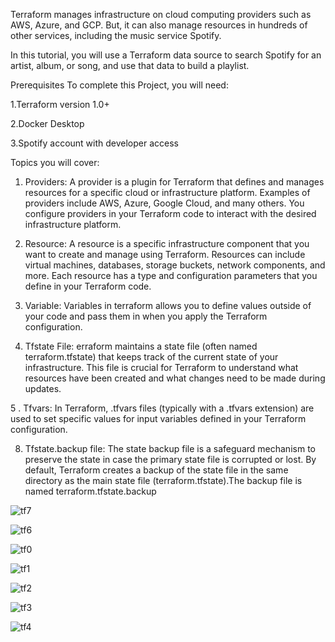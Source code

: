 Terraform manages infrastructure on cloud computing providers such as AWS, Azure, and GCP. But, it can also manage resources in hundreds of other services, including the music service Spotify.

In this tutorial, you will use a Terraform data source to search Spotify for an artist, album, or song, and use that data to build a playlist.

Prerequisites
To complete this Project, you will need:

1.Terraform version 1.0+

2.Docker Desktop

3.Spotify account with developer access

Topics you will cover:

1. Providers: A provider is a plugin for Terraform that defines and manages resources for a specific cloud or infrastructure platform. Examples of providers include AWS, Azure, Google Cloud, and many others. You configure providers in your Terraform code to interact with the desired infrastructure platform.
   
2. Resource: A resource is a specific infrastructure component that you want to create and manage using Terraform. Resources can include virtual machines, databases, storage buckets, network components, and more. Each resource has a type and configuration parameters that you define in your Terraform code.
  
3. Variable: Variables in terraform allows you to define values outside of your code and pass them in when you apply the Terraform configuration.

4. Tfstate File: erraform maintains a state file (often named terraform.tfstate) that keeps track of the current state of your infrastructure. This file is crucial for Terraform to understand what resources have been created and what changes need to be made during updates.
   
5 . Tfvars: In Terraform, .tfvars files (typically with a .tfvars extension) are used to set specific values for input variables defined in your Terraform configuration.

8. Tfstate.backup file: The state backup file is a safeguard mechanism to preserve the state in case the primary state file is corrupted or lost.     By default, Terraform creates a backup of the state file in the same directory as the main state file (terraform.tfstate).The backup file is named terraform.tfstate.backup




![tf7](https://github.com/user-attachments/assets/fc71a9c0-571c-472f-b515-d83d23bb279f)

![tf6](https://github.com/user-attachments/assets/fdead81a-0849-4a8a-a30a-d0d7b78d093d)

![tf0](https://github.com/user-attachments/assets/6807085b-9a2d-436b-8ed2-590161fbc8eb)

![tf1](https://github.com/user-attachments/assets/054900c1-264b-43a8-8d21-867aa5d1d169)

![tf2](https://github.com/user-attachments/assets/8741a303-c602-4e56-b8b6-d07ce9369359)

![tf3](https://github.com/user-attachments/assets/4456ce8a-da45-44c9-88eb-e356364cbbe0)

![tf4](https://github.com/user-attachments/assets/942f1f0d-30e5-4246-878b-051f8d5b8f1c)

